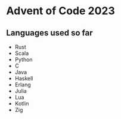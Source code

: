 # Advent of Code 2023

## Languages used so far
* Rust
* Scala
* Python
* C 
* Java
* Haskell
* Erlang
* Julia
* Lua
* Kotlin
* Zig

